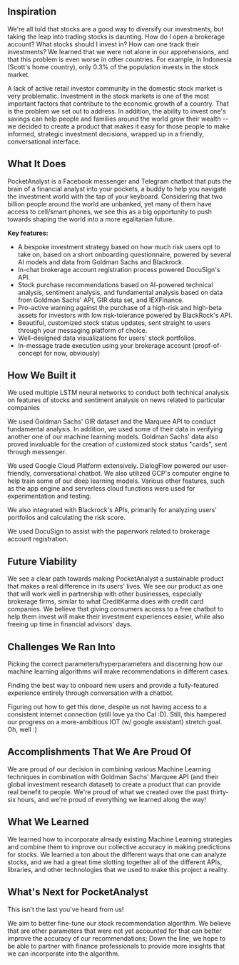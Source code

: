 ## Inspiration

We're all told that stocks are a good way to diversify our investments, but taking the leap into trading stocks is daunting. How do I open a brokerage account? What stocks should I invest in? How can one track their investments? We learned that we were not alone in our apprehensions, and that this problem is even worse in other countries. For example, in Indonesia (Scott's home country), only 0.3% of the population invests in the stock market.

A lack of active retail investor community in the domestic stock market is very problematic. Investment in the stock markets is one of the most important factors that contribute to the economic growth of a country. That is the problem we set out to address. In addition, the ability to invest one's savings can help people and families around the world grow their wealth -- we decided to create a product that makes it easy for those people to make informed, strategic investment decisions, wrapped up in a friendly, conversational interface.

## What It Does

PocketAnalyst is a Facebook messenger and Telegram chatbot that puts the brain of a financial analyst into your pockets, a buddy to help you navigate the investment world with the tap of your keyboard. Considering that two billion people around the world are unbanked, yet many of them have access to cell/smart phones, we see this as a big opportunity to push towards shaping the world into a more egalitarian future.

**Key features:**
- A bespoke investment strategy based on how much risk users opt to take on, based on a short onboarding questionnaire, powered by several AI models and data from Goldman Sachs and Blackrock.
- In-chat brokerage account registration process powered DocuSign's API.
- Stock purchase recommendations based on AI-powered technical analysis, sentiment analysis, and fundamental analysis based on data from Goldman Sachs' API, GIR data set, and IEXFinance.
- Pro-active warning against the purchase of a high-risk and high-beta assets for investors with low risk-tolerance powered by BlackRock's API.
- Beautiful, customized stock status updates, sent straight to users through your messaging platform of choice.
- Well-designed data visualizations for users' stock portfolios.
- In-message trade execution using your brokerage account (proof-of-concept for now, obviously)

## How We Built it

We used multiple LSTM neural networks to conduct both technical analysis on features of stocks and sentiment analysis on news related to particular companies

We used Goldman Sachs' GIR dataset and the Marquee API to conduct fundamental analysis. In addition, we used some of their data in verifying another one of our machine learning models. Goldman Sachs' data also proved invaluable for the creation of customized stock status "cards", sent through messenger.

We used Google Cloud Platform extensively. DialogFlow powered our user-friendly, conversational chatbot. We also utilized GCP's computer engine to help train some of our deep learning models. Various other features, such as the app engine and serverless cloud functions were used for experimentation and testing.  

We also integrated with Blackrock's APIs, primarily for analyzing users' portfolios and calculating the risk score.

We used DocuSign to assist with the paperwork related to brokerage account registration.

## Future Viability

We see a clear path towards making PocketAnalyst a sustainable product that makes a real difference in its users' lives. We see our product as one that will work well in partnership with other businesses, especially brokerage firms, similar to what CreditKarma does with credit card companies. We believe that giving consumers access to a free chatbot to help them invest will make their investment experiences easier, while also freeing up time in financial advisors' days.

## Challenges We Ran Into

Picking the correct parameters/hyperparameters and discerning how our machine learning algorithms will make recommendations in different cases.

Finding the best way to onboard new users and provide a fully-featured experience entirely through conversation with a chatbot.

Figuring out how to get this done, despite us not having access to a consistent internet connection (still love ya tho Cal :D). Still, this hampered our progress on a more-ambitious IOT (w/ google assistant) stretch goal. Oh, well :)


## Accomplishments That We Are Proud Of

We are proud of our decision in combining various Machine Learning techniques in combination with Goldman Sachs' Marquee API (and their global investment research dataset) to create a product that can provide real benefit to people. We're proud of what we created over the past thirty-six hours, and we're proud of everything we learned along the way!

## What We Learned

We learned how to incorporate already existing Machine Learning strategies and combine them to improve our collective accuracy in making predictions for stocks. We learned a ton about the different ways that one can analyze stocks, and we had a great time slotting together all of the different APIs, libraries, and other technologies that we used to make this project a reality.

## What's Next for PocketAnalyst

This isn't the last you've heard from us!

We aim to better fine-tune our stock recommendation algorithm. We believe that are other parameters that were not yet accounted for that can better improve the accuracy of our recommendations; Down the line, we hope to be able to partner with finance professionals to provide more insights that we can incorporate into the algorithm.

